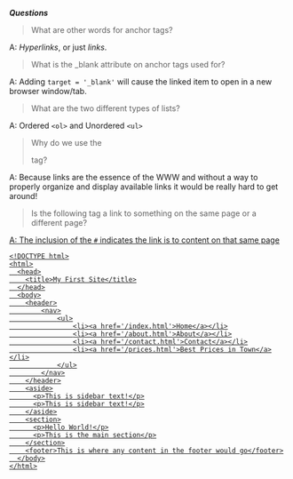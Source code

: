 **_Questions_**

> What are other words for anchor tags?

A: _Hyperlinks_, or just _links_.

>What is the _blank attribute on anchor tags used for?

A: Adding `target = '_blank'` will cause the linked item to open in a new browser window/tab.

> What are the two different types of lists?

A: Ordered `<ol>` and Unordered `<ul>`

> Why do we use the <nav> tag?

A: Because links are the essence of the WWW and without a way to properly organize and display available links it would be really hard to get around!

> Is the following tag a link to something on the same page or a different page? <a href='#foo'>

A: The inclusion of the `#` indicates the link is to content on that same page

```
<!DOCTYPE html>
<html>
  <head>
    <title>My First Site</title>
  </head>
  <body>
    <header>
        <nav>
            <ul>
                <li><a href='/index.html'>Home</a></li>
                <li><a href='/about.html'>About</a></li>
                <li><a href='/contact.html'>Contact</a></li>
                <li><a href='/prices.html'>Best Prices in Town</a></li>
            </ul>
        </nav>
    </header>
    <aside>
      <p>This is sidebar text!</p>
      <p>This is sidebar text!</p>
    </aside>
    <section>
      <p>Hello World!</p>
      <p>This is the main section</p>
    </section>
    <footer>This is where any content in the footer would go</footer>
  </body>
</html>
```